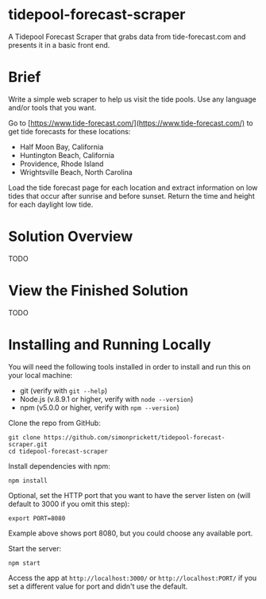 # tidepool-forecast-scraper

A Tidepool Forecast Scraper that grabs data from tide-forecast.com and presents it in a basic front end.

# Brief

Write a simple web scraper to help us visit the tide pools. Use any language and/or tools that you want.

Go to [https://www.tide-forecast.com/](https://www.tide-forecast.com/) to get tide forecasts for these locations:

  - Half Moon Bay, California
  - Huntington Beach, California
  - Providence, Rhode Island
  - Wrightsville Beach, North Carolina

Load the tide forecast page for each location and extract information on low tides that occur after sunrise and before sunset. Return the time and height for each daylight low tide.

# Solution Overview

TODO

# View the Finished Solution

TODO

# Installing and Running Locally

You will need the following tools installed in order to install and run this on your local machine:

* git (verify with `git --help`)
* Node.js (v.8.9.1 or higher, verify with `node --version`)
* npm (v5.0.0 or higher, verify with `npm --version`)

Clone the repo from GitHub:

```
git clone https://github.com/simonprickett/tidepool-forecast-scraper.git
cd tidepool-forecast-scraper
```

Install dependencies with npm:

```
npm install
```

Optional, set the HTTP port that you want to have the server listen on (will default to 3000 if you omit this step):

```
export PORT=8080
```

Example above shows port 8080, but you could choose any available port.

Start the server:

```
npm start
```

Access the app at `http://localhost:3000/` or `http://localhost:PORT/` if you set a different value for port and didn't use the default.
